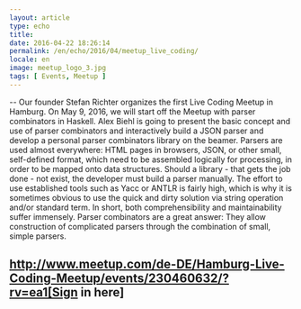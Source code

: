 ```yaml
---
layout: article
type: echo
title:
date: 2016-04-22 18:26:14
permalink: /en/echo/2016/04/meetup_live_coding/
locale: en
image: meetup_logo_3.jpg
tags: [ Events, Meetup ]
---
```



--
Our founder Stefan Richter organizes the first Live Coding Meetup in Hamburg. On May 9, 2016, we will start off the Meetup with parser combinators in Haskell. Alex Biehl is going to present the basic concept and use of parser combinators and interactively build a JSON parser and develop a personal parser combinators library on the beamer. Parsers are used almost everywhere: HTML pages in browsers, JSON, or other small, self-defined format, which need to be assembled logically for processing, in order to be mapped onto data structures. Should a library - that gets the job done - not exist, the developer must build a parser manually. The effort to use established tools such as Yacc or ANTLR is fairly high, which is why it is sometimes obvious to use the quick and dirty solution via string operation and/or standard term. In short, both comprehensibility and maintainability suffer immensely. Parser combinators are a great answer: They allow construction of complicated parsers through the combination of small, simple parsers.

http://www.meetup.com/de-DE/Hamburg-Live-Coding-Meetup/events/230460632/?rv=ea1[Sign in here]
--


